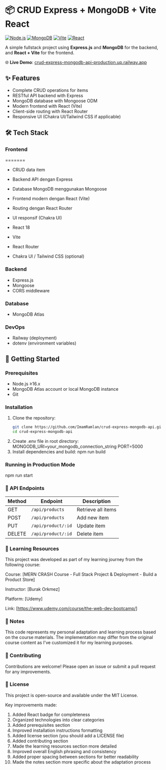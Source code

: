 # 📦 CRUD Express + MongoDB + Vite React

[![Node.js](https://img.shields.io/badge/Node.js-339933?style=for-the-badge&logo=nodedotjs&logoColor=white)](https://nodejs.org)
[![MongoDB](https://img.shields.io/badge/MongoDB-4EA94B?style=for-the-badge&logo=mongodb&logoColor=white)](https://mongodb.com)
[![Vite](https://img.shields.io/badge/Vite-646CFF?style=for-the-badge&logo=vite&logoColor=white)](https://vitejs.dev)
[![React](https://img.shields.io/badge/React-61DAFB?style=for-the-badge&logo=react&logoColor=black)](https://reactjs.org)

A simple fullstack project using **Express.js** and **MongoDB** for the backend, and **React + Vite** for the frontend.

🌐 **Live Demo**: [crud-express-mongodb-api-production.up.railway.app](https://crud-express-mongodb-api-production.up.railway.app)

## ✨ Features

- Complete CRUD operations for items
- RESTful API backend with Express
- MongoDB database with Mongoose ODM
- Modern frontend with React (Vite)
- Client-side routing with React Router
- Responsive UI (Chakra UI/Tailwind CSS if applicable)

## 🛠️ Tech Stack

### Frontend
=======
- CRUD data item
- Backend API dengan Express
- Database MongoDB menggunakan Mongoose
- Frontend modern dengan React (Vite)
- Routing dengan React Router
- UI responsif (Chakra UI)

- React 18
- Vite
- React Router
- Chakra UI / Tailwind CSS (optional)

### Backend

- Express.js
- Mongoose
- CORS middleware

### Database

- MongoDB Atlas

### DevOps

- Railway (deployment)
- dotenv (environment variables)

## 🚀 Getting Started

### Prerequisites

- Node.js ≥16.x
- MongoDB Atlas account or local MongoDB instance
- Git

### Installation

1. Clone the repository:
   ```bash
   git clone https://github.com/ImamRamlan/crud-express-mongodb-api.git
   cd crud-express-mongodb-api
   ```
2. Create .env file in root directory:
   MONGODB_URI=your_mongodb_connection_string
   PORT=5000
3. Install dependencies and build:
   npm run build

### Running in Production Mode

npm run start

### 📡 API Endpoints

| Method | Endpoint           | Description        |
| ------ | ------------------ | ------------------ |
| GET    | `/api/products`    | Retrieve all items |
| POST   | `/api/products`    | Add new item       |
| PUT    | `/api/product/:id` | Update item        |
| DELETE | `/api/product/:id` | Delete item        |

### 📖 Learning Resources

This project was developed as part of my learning journey from the following course:

Course: [MERN CRASH Course - Full Stack Project & Deployment - Build a Product Store]

Instructor: [Burak Orkmez]

Platform: [Udemy]

Link: [https://www.udemy.com/course/the-web-dev-bootcamp/]

### 📝 Notes

This code represents my personal adaptation and learning process based on the course materials. The implementation may differ from the original course content as I've customized it for my learning purposes.

### 🤝 Contributing

Contributions are welcome! Please open an issue or submit a pull request for any improvements.

### 📄 License

This project is open-source and available under the MIT License.

Key improvements made:

1. Added React badge for completeness
2. Organized technologies into clear categories
3. Added prerequisites section
4. Improved installation instructions formatting
5. Added license section (you should add a LICENSE file)
6. Added contributing section
7. Made the learning resources section more detailed
8. Improved overall English phrasing and consistency
9. Added proper spacing between sections for better readability
10. Made the notes section more specific about the adaptation process

